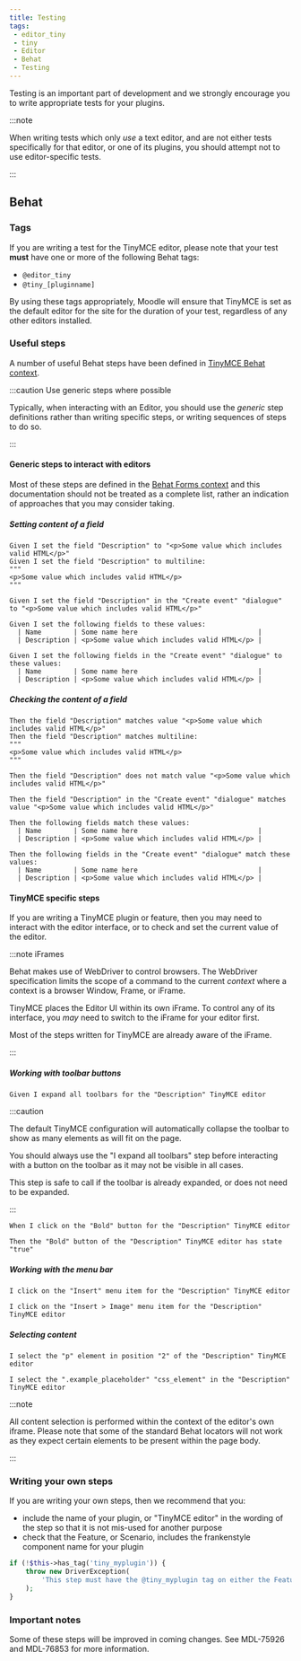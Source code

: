 ```yaml
---
title: Testing
tags:
 - editor_tiny
 - tiny
 - Editor
 - Behat
 - Testing
---
```


Testing is an important part of development and we strongly encourage you to write appropriate tests for your plugins.

:::note

When writing tests which only _use_ a text editor, and are not either tests specifically for that editor, or one of its plugins, you should attempt not to use editor-specific tests.

:::

## Behat

### Tags

If you are writing a test for the TinyMCE editor, please note that your test **must** have one or more of the following Behat tags:

- `@editor_tiny`
- `@tiny_[pluginname]`

By using these tags appropriately, Moodle will ensure that TinyMCE is set as the default editor for the site for the duration of your test, regardless of any other editors installed.

### Useful steps

A number of useful Behat steps have been defined in [TinyMCE Behat context](https://github.com/moodle/moodle/blob/main/lib/editor/tiny/tests/behat/behat_editor_tiny.php).

:::caution Use generic steps where possible

Typically, when interacting with an Editor, you should use the _generic_ step definitions rather than writing specific steps, or writing sequences of steps to do so.

:::

#### Generic steps to interact with editors

Most of these steps are defined in the [Behat Forms context](https://github.com/moodle/moodle/blob/main/lib/tests/behat/behat_forms.php) and this documentation should not be treated as a complete list, rather an indication of approaches that you may consider taking.

##### Setting content of a field

```gherkin title="Set the content of the field with the label 'Description'"
Given I set the field "Description" to "<p>Some value which includes valid HTML</p>"
Given I set the field "Description" to multiline:
"""
<p>Some value which includes valid HTML</p>
"""
```

```gherkin title="Set the content of the field with the label 'Description' within the 'Create event' modal"
Given I set the field "Description" in the "Create event" "dialogue" to "<p>Some value which includes valid HTML</p>"
```

```gherkin title="Set the content of the field with the label 'Description' along side some other fields"
Given I set the following fields to these values:
  | Name        | Some name here                              |
  | Description | <p>Some value which includes valid HTML</p> |
```

```gherkin title="Set the content of the field with the label 'Description' along side some other fields within the 'Create event' modal"
Given I set the following fields in the "Create event" "dialogue" to these values:
  | Name        | Some name here                              |
  | Description | <p>Some value which includes valid HTML</p> |
```

##### Checking the content of a field

```gherkin title="Check that the content of the field with the label 'Description' matches a value"
Then the field "Description" matches value "<p>Some value which includes valid HTML</p>"
Then the field "Description" matches multiline:
"""
<p>Some value which includes valid HTML</p>
"""
```

```gherkin title="Check that the content of the field with the label 'Description' does not match a value"
Then the field "Description" does not match value "<p>Some value which includes valid HTML</p>"
```

```gherkin title="Check that the content of the field with the label 'Description' within the 'Create event' modal matches a value"
Then the field "Description" in the "Create event" "dialogue" matches value "<p>Some value which includes valid HTML</p>"
```

```gherkin title="Check that the content of a set of fields match values"
Then the following fields match these values:
  | Name        | Some name here                              |
  | Description | <p>Some value which includes valid HTML</p> |
```

```gherkin title="Check that the content of a set of fields within the 'Create event' modal match values"
Then the following fields in the "Create event" "dialogue" match these values:
  | Name        | Some name here                              |
  | Description | <p>Some value which includes valid HTML</p> |
```

#### TinyMCE specific steps

If you are writing a TinyMCE plugin or feature, then you may need to interact with the editor interface, or to check and set the current value of the editor.

:::note iFrames

Behat makes use of WebDriver to control browsers. The WebDriver specification limits the scope of a command to the current _context_ where a context is a browser Window, Frame, or iFrame.

TinyMCE places the Editor UI within its own iFrame. To control any of its interface, you _may_ need to switch to the iFrame for your editor first.

Most of the steps written for TinyMCE are already aware of the iFrame.

:::

##### Working with toolbar buttons

```gherkin title="Expanding all toolbar buttons"
Given I expand all toolbars for the "Description" TinyMCE editor
```

:::caution

The default TinyMCE configuration will automatically collapse the toolbar to show as many elements as will fit on the page.

You should always use the "I expand all toolbars" step before interacting with a button on the toolbar as it may not be visible in all cases.

This step is safe to call if the toolbar is already expanded, or does not need to be expanded.

:::

```gherkin title="Clicking on a button for your editor"
When I click on the "Bold" button for the "Description" TinyMCE editor
```

```gherkin title="Checking the state of a button in your editor"
Then the "Bold" button of the "Description" TinyMCE editor has state "true"
```

##### Working with the menu bar

```gherkin title="Clicking on a menu bar button"
I click on the "Insert" menu item for the "Description" TinyMCE editor
```

```gherkin title="Clicking on a nested menu bar button"
I click on the "Insert > Image" menu item for the "Description" TinyMCE editor
```

##### Selecting content

```gherkin title="Selecting content by tag name and index"
I select the "p" element in position "2" of the "Description" TinyMCE editor
```

```gherkin title="Selecting content using a selector and type"
I select the ".example_placeholder" "css_element" in the "Description" TinyMCE editor
```

:::note

All content selection is performed within the context of the editor's own iframe. Please note that some of the standard Behat locators will not work as they expect certain elements to be present within the page body.

:::

### Writing your own steps

If you are writing your own steps, then we recommend that you:

- include the name of your plugin, or "TinyMCE editor" in the wording of the step so that it is not mis-used for another purpose
- check that the Feature, or Scenario, includes the frankenstyle component name for your plugin

```php title="Checking for a tag on your Feature or Scenario"
if (!$this->has_tag('tiny_myplugin')) {
    throw new DriverException(
        'This step must have the @tiny_myplugin tag on either the Feature, or the Scenario.'
    );
}
```

### Important notes

Some of these steps will be improved in coming changes. See MDL-75926 and MDL-76853 for more information.
